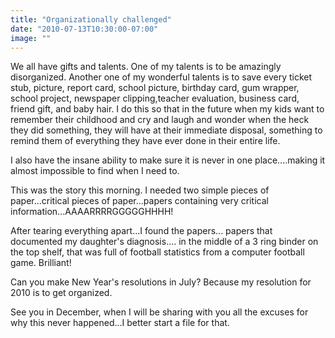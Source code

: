 ```yaml
---
title: "Organizationally challenged"
date: "2010-07-13T10:30:00-07:00"
image: ""
---
```


We all have gifts and talents. One of my talents is to be amazingly disorganized. Another one of my wonderful talents is to save every ticket stub, picture, report card, school picture, birthday card, gum wrapper, school project, newspaper clipping,teacher evaluation, business card, friend gift, and baby hair. I do this so that in the future when my kids want to remember their childhood and cry and laugh and wonder when the heck they did something, they will have at their immediate disposal, something to remind them of everything they have ever done in their entire life.

I also have the insane ability to make sure it is never in one place....making it almost impossible to find when I need to.

This was the story this morning. I needed two simple pieces of paper...critical pieces of paper...papers containing very critical information...AAAARRRRGGGGGHHHH!

After tearing everything apart...I found the papers... papers that documented my daughter's diagnosis.... in the middle of a 3 ring binder on the top shelf, that was full of football statistics from a computer football game. Brilliant!

Can you make New Year's resolutions in July? Because my resolution for 2010 is to get organized.

See you in December, when I will be sharing with you all the excuses for why this never happened...I better start a file for that.